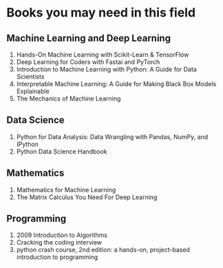 # Books you may need in this field

## Machine Learning and Deep Learning
1. Hands-On Machine Learning with Scikit-Learn & TensorFlow
2. Deep Learning for Coders with Fastai and PyTorch
3. Introduction to Machine Learning with Python: A Guide for Data Scientists
4. Interpretable Machine Learning: A Guide for Making Black Box Models Explainable
5. The Mechanics of Machine Learning

## Data Science
1. Python for Data Analysis: Data Wrangling with Pandas, NumPy, and IPython
2. Python Data Science Handbook

## Mathematics
1. Mathematics for Machine Learning
2. The Matrix Calculus You Need For Deep Learning

## Programming
1. 2009 Introduction to Algorithms
2. Cracking the coding interview
3. python crash course, 2nd edition: a hands-on, project-based introduction to programming